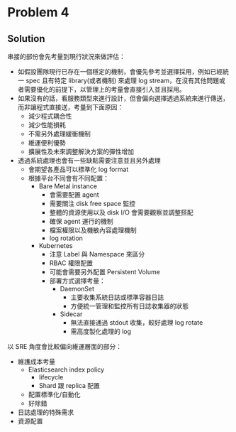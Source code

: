 # Problem 4

## Solution

串接的部份會先考量到現行狀況來做評估：

- 如假設團隊現行已存在一個穩定的機制，會優先參考並選擇採用，例如已經統一 spec 且有特定 library(或者機制) 來處理 log stream，在沒有其他問題或者需要優化的前提下，以管理上的考量會直接引入並且採用。
- 如果沒有的話，看服務類型來進行設計，但會偏向選擇透過系統來進行傳送，而非讓程式直接送，考量到下面原因：
  - 減少程式耦合性
  - 減少性能損耗
  - 不需另外處理緩衝機制
  - 維運便利優勢
  - 擴展性及未來調整解決方案的彈性增加
- 透過系統處理也會有一些缺點需要注意並且另外處理
  - 會期望各產品可以標準化 log format
  - 根據平台不同會有不同配置：
    - Bare Metal instance
      - 會需要配置 agent
      - 需要關注 disk free space 監控
      - 整體的資源使用以及 disk I/O 會需要觀察並調整搭配
      - 確保 agent 運行的機制
      - 檔案權限以及機敏內容處理機制
      - log rotation
    - Kubernetes
      - 注意 Label 與 Namespace 來區分
      - RBAC 權限配置
      - 可能會需要另外配置 Persistent Volume
      - 部署方式選擇考量：
        - DaemonSet
          - 主要收集系統日誌或標準容器日誌
          - 方便統一管理和監控所有日誌收集器的狀態
        - Sidecar
          - 無法直接通過 stdout 收集，較好處理 log rotate
          - 需高度製化處理的 log

以 SRE 角度會比較偏向維運層面的部分：

- 維護成本考量
  - Elasticsearch index policy
    - lifecycle
    - Shard 跟 replica 配置
  - 配置標準化/自動化
  - 好除錯
- 日誌處理的特殊需求
- 資源配置
